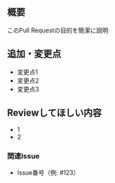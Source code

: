 ## 概要
このPull Requestの目的を簡潔に説明

## 追加・変更点
- 変更点1
- 変更点2
- 変更点3

## Reviewしてほしい内容
- 1
- 2

### 関連Issue
- Issue番号（例: #123）
